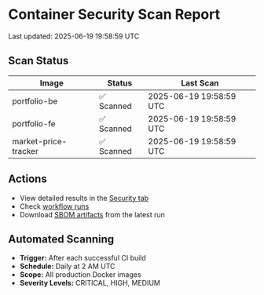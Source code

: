 # Container Security Scan Report

Last updated: 2025-06-19 19:58:59 UTC

## Scan Status

| Image                | Status     | Last Scan                   |
| -------------------- | ---------- | --------------------------- |
| portfolio-be         | ✅ Scanned | 2025-06-19 19:58:59 UTC |
| portfolio-fe         | ✅ Scanned | 2025-06-19 19:58:59 UTC |
| market-price-tracker | ✅ Scanned | 2025-06-19 19:58:59 UTC |

## Actions

- View detailed results in the [Security tab](https://github.com/ktenman/portfolio/security/code-scanning)
- Check [workflow runs](https://github.com/ktenman/portfolio/actions/workflows/trivy-scan.yml)
- Download [SBOM artifacts](https://github.com/ktenman/portfolio/actions/workflows/trivy-scan.yml) from the latest run

## Automated Scanning

- **Trigger:** After each successful CI build
- **Schedule:** Daily at 2 AM UTC
- **Scope:** All production Docker images
- **Severity Levels:** CRITICAL, HIGH, MEDIUM
